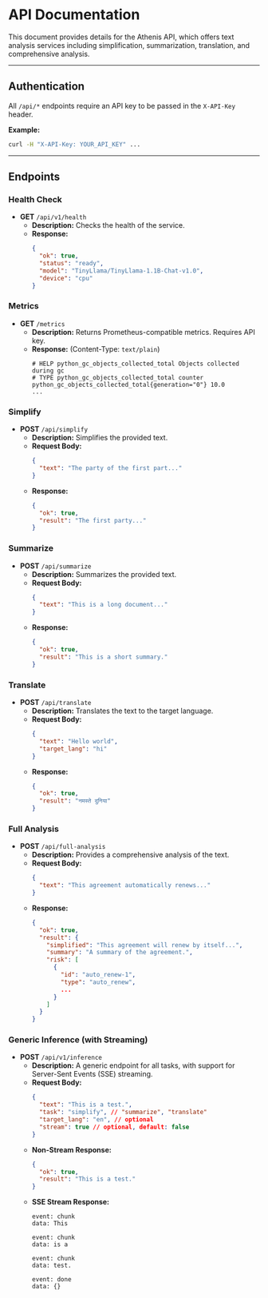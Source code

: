 # API Documentation

This document provides details for the Athenis API, which offers text analysis services including simplification, summarization, translation, and comprehensive analysis.

---

## Authentication

All `/api/*` endpoints require an API key to be passed in the `X-API-Key` header.

**Example:**
```bash
curl -H "X-API-Key: YOUR_API_KEY" ...
```

---

## Endpoints

### Health Check

- **GET** `/api/v1/health`
  - **Description:** Checks the health of the service.
  - **Response:**
    ```json
    {
      "ok": true,
      "status": "ready",
      "model": "TinyLlama/TinyLlama-1.1B-Chat-v1.0",
      "device": "cpu"
    }
    ```

### Metrics

- **GET** `/metrics`
  - **Description:** Returns Prometheus-compatible metrics. Requires API key.
  - **Response:** (Content-Type: `text/plain`)
    ```
    # HELP python_gc_objects_collected_total Objects collected during gc
    # TYPE python_gc_objects_collected_total counter
    python_gc_objects_collected_total{generation="0"} 10.0
    ...
    ```

### Simplify

- **POST** `/api/simplify`
  - **Description:** Simplifies the provided text.
  - **Request Body:**
    ```json
    {
      "text": "The party of the first part..."
    }
    ```
  - **Response:**
    ```json
    {
      "ok": true,
      "result": "The first party..."
    }
    ```

### Summarize

- **POST** `/api/summarize`
  - **Description:** Summarizes the provided text.
  - **Request Body:**
    ```json
    {
      "text": "This is a long document..."
    }
    ```
  - **Response:**
    ```json
    {
      "ok": true,
      "result": "This is a short summary."
    }
    ```

### Translate

- **POST** `/api/translate`
  - **Description:** Translates the text to the target language.
  - **Request Body:**
    ```json
    {
      "text": "Hello world",
      "target_lang": "hi"
    }
    ```
  - **Response:**
    ```json
    {
      "ok": true,
      "result": "नमस्ते दुनिया"
    }
    ```

### Full Analysis

- **POST** `/api/full-analysis`
  - **Description:** Provides a comprehensive analysis of the text.
  - **Request Body:**
    ```json
    {
      "text": "This agreement automatically renews..."
    }
    ```
  - **Response:**
    ```json
    {
      "ok": true,
      "result": {
        "simplified": "This agreement will renew by itself...",
        "summary": "A summary of the agreement.",
        "risk": [
          {
            "id": "auto_renew-1",
            "type": "auto_renew",
            ...
          }
        ]
      }
    }
    ```

### Generic Inference (with Streaming)

- **POST** `/api/v1/inference`
  - **Description:** A generic endpoint for all tasks, with support for Server-Sent Events (SSE) streaming.
  - **Request Body:**
    ```json
    {
      "text": "This is a test.",
      "task": "simplify", // "summarize", "translate"
      "target_lang": "en", // optional
      "stream": true // optional, default: false
    }
    ```
  - **Non-Stream Response:**
    ```json
    {
      "ok": true,
      "result": "This is a test."
    }
    ```
  - **SSE Stream Response:**
    ```
    event: chunk
    data: This 

    event: chunk
    data: is a 

    event: chunk
    data: test.

    event: done
    data: {}
    ```

